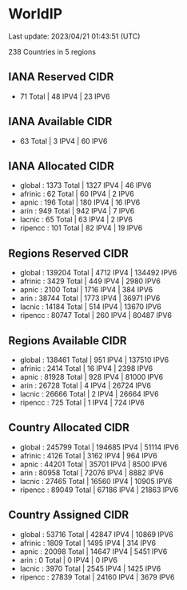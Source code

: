 # WorldIP

Last update: 2023/04/21 01:43:51 (UTC)

238 Countries in 5 regions

## IANA Reserved CIDR

- 71 Total | 48 IPV4 | 23 IPV6

## IANA Available CIDR

- 63 Total | 3 IPV4 | 60 IPV6

## IANA Allocated CIDR

- global : 1373 Total | 1327 IPV4 | 46 IPV6
- afrinic : 62 Total | 60 IPV4 | 2 IPV6
- apnic : 196 Total | 180 IPV4 | 16 IPV6
- arin : 949 Total | 942 IPV4 | 7 IPV6
- lacnic : 65 Total | 63 IPV4 | 2 IPV6
- ripencc : 101 Total | 82 IPV4 | 19 IPV6

## Regions Reserved CIDR

- global : 139204 Total | 4712 IPV4 | 134492 IPV6
- afrinic : 3429 Total | 449 IPV4 | 2980 IPV6
- apnic : 2100 Total | 1716 IPV4 | 384 IPV6
- arin : 38744 Total | 1773 IPV4 | 36971 IPV6
- lacnic : 14184 Total | 514 IPV4 | 13670 IPV6
- ripencc : 80747 Total | 260 IPV4 | 80487 IPV6

## Regions Available CIDR

- global : 138461 Total | 951 IPV4 | 137510 IPV6
- afrinic : 2414 Total | 16 IPV4 | 2398 IPV6
- apnic : 81928 Total | 928 IPV4 | 81000 IPV6
- arin : 26728 Total | 4 IPV4 | 26724 IPV6
- lacnic : 26666 Total | 2 IPV4 | 26664 IPV6
- ripencc : 725 Total | 1 IPV4 | 724 IPV6

## Country Allocated CIDR

- global : 245799 Total | 194685 IPV4 | 51114 IPV6
- afrinic : 4126 Total | 3162 IPV4 | 964 IPV6
- apnic : 44201 Total | 35701 IPV4 | 8500 IPV6
- arin : 80958 Total | 72076 IPV4 | 8882 IPV6
- lacnic : 27465 Total | 16560 IPV4 | 10905 IPV6
- ripencc : 89049 Total | 67186 IPV4 | 21863 IPV6

## Country Assigned CIDR

- global : 53716 Total | 42847 IPV4 | 10869 IPV6
- afrinic : 1809 Total | 1495 IPV4 | 314 IPV6
- apnic : 20098 Total | 14647 IPV4 | 5451 IPV6
- arin : 0 Total | 0 IPV4 | 0 IPV6
- lacnic : 3970 Total | 2545 IPV4 | 1425 IPV6
- ripencc : 27839 Total | 24160 IPV4 | 3679 IPV6
